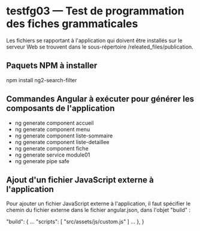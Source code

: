 # testfg03 &mdash; Test de programmation des fiches grammaticales
Les fichiers se rapportant à l'application qui doivent être installés sur le serveur Web se trouvent dans le sous-répertoire /releated_files/publication.

## Paquets NPM à installer
npm install ng2-search-filter

## Commandes Angular à exécuter pour générer les composants de l'application
- ng generate component accueil
- ng generate component menu
- ng generate component liste-sommaire
- ng generate component liste-detaillee
- ng generate component fiche
- ng generate service module01
- ng generate pipe safe

## Ajout d'un fichier JavaScript externe à l'application

Pour ajouter un fichier JavaScript externe à l'application, il faut spécifier le chemin du fichier externe dans le fichier angular.json, dans l'objet "build" :

"build": {
  ...
    "scripts": [
      "src/assets/js/custom.js"
    ]
  ...
  },
}
